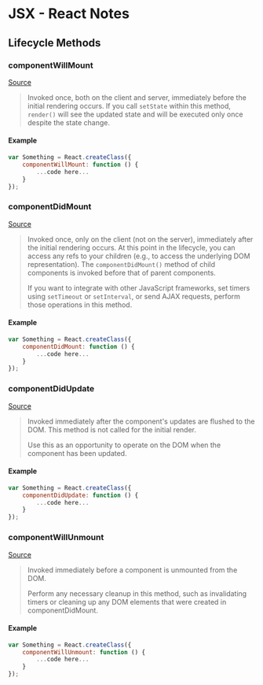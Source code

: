 # JSX - React Notes

## Lifecycle Methods

### componentWillMount
[Source](https://facebook.github.io/react/docs/component-specs.html#mounting-componentwillmount)
> Invoked once, both on the client and server, immediately before the initial rendering occurs. If you call `setState` within this method, `render()` will see the updated state and will be executed only once despite the state change.

#### Example
```javascript
var Something = React.createClass({
	componentWillMount: function () {
		...code here...
	}
});
```

### componentDidMount
[Source](https://facebook.github.io/react/docs/component-specs.html#mounting-componentdidmount)
> Invoked once, only on the client (not on the server), immediately after the initial rendering occurs. At this point in the lifecycle, you can access any refs to your children (e.g., to access the underlying DOM representation). The `componentDidMount()` method of child components is invoked before that of parent components.
> 
> If you want to integrate with other JavaScript frameworks, set timers using `setTimeout` or `setInterval`, or send AJAX requests, perform those operations in this method.

#### Example
```javascript
var Something = React.createClass({
	componentDidMount: function () {
		...code here...
	}
});
```

### componentDidUpdate
[Source](https://facebook.github.io/react/docs/component-specs.html#updating-componentdidupdate)
> Invoked immediately after the component's updates are flushed to the DOM. This method is not called for the initial render.
> 
> Use this as an opportunity to operate on the DOM when the component has been updated.

#### Example
```javascript
var Something = React.createClass({
	componentDidUpdate: function () {
		...code here...
	}
});
```

### componentWillUnmount
[Source](https://facebook.github.io/react/docs/component-specs.html#unmounting-componentwillunmount)
> Invoked immediately before a component is unmounted from the DOM.
> 
> Perform any necessary cleanup in this method, such as invalidating timers or cleaning up any DOM elements that were created in componentDidMount.

#### Example
```javascript
var Something = React.createClass({
	componentWillUnmount: function () {
		...code here...
	}
});
```